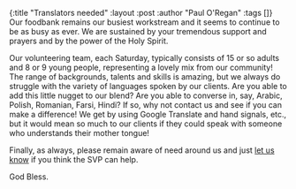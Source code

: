 {:title "Translators needed"
 :layout :post
 :author "Paul O'Regan"
 :tags []}
Our foodbank remains our busiest workstream and it seems to continue to be as busy as ever. We are sustained by your tremendous support and prayers and by the power of the Holy Spirit.

Our volunteering team, each Saturday, typically consists of 15 or so adults and 8 or 9 young people, representing a lovely mix from our community! The range of backgrounds, talents and skills is amazing, but we always do struggle with the variety of languages spoken by our clients. Are you able to add this little nugget to our blend? Are you able to converse in, say, Arabic, Polish, Romanian, Farsi, Hindi? If so, why not contact us and see if you can make a difference! We get by using Google Translate and hand signals, etc., but it would mean so much to our clients if they could speak with someone who understands their mother tongue!

Finally, as always, please remain aware of need around us and just [let us know](../../pages-output/contact/) if you think the SVP can help.

God Bless.
